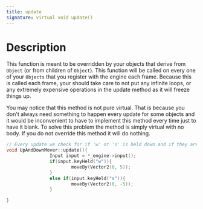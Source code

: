 ```yaml
---
title: update
signature: virtual void update()
---
```


# Description
This function is meant to be overridden by your objects that derive from `Object` (or from children of `Object`). This function will be called on every one of your `Objects` that you register with the engine each frame. Because this is called each frame, your should take care to not put any infinite loops, or any extremely expensive operations in the update method as it will freeze things up. 

You may notice that this method is not pure virtual. That is because you don't always need something to happen every update for some objects and it would be inconvenient to have to implement this method every time just to have it blank. To solve this problem the method is simply virtual with no body. If you do not override this method it will do nothing.


``` c++
// Every update we check for if 'w' or 's' is held down and if they are we move the object accordingly.
void UpAndDownMover::update(){
                Input input = *_engine->input();
                if(input.keyHeld("w")){
                        moveBy(Vector2(0, 5));
                }
                else if(input.keyHeld("s")){
                        moveBy(Vector2(0, -5));
                }

}
```
